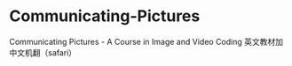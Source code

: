 # Communicating-Pictures
Communicating Pictures - A Course in Image and Video Coding 英文教材加中文机翻（safari）
